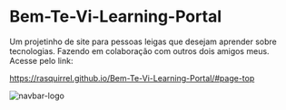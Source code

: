 # Bem-Te-Vi-Learning-Portal
Um projetinho de site para pessoas leigas que desejam aprender sobre tecnologias. Fazendo em colaboração com outros dois amigos meus.
Acesse pelo link:

https://rasquirrel.github.io/Bem-Te-Vi-Learning-Portal/#page-top

![navbar-logo](https://user-images.githubusercontent.com/96674887/169293566-7ee7d548-af56-43eb-a87a-325512046251.svg)
